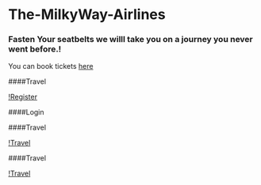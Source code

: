 # The-MilkyWay-Airlines

### Fasten Your seatbelts we willl take you on a journey you never went before.!

You can book tickets [here](https://the-milky-way-airlines.herokuapp.com)

####Travel

[!Register](./screenshots/travel.png)

####Login

####Travel

[!Travel](./screenshots/travel.png)

####Travel

[!Travel](./screenshots/travel.png)
